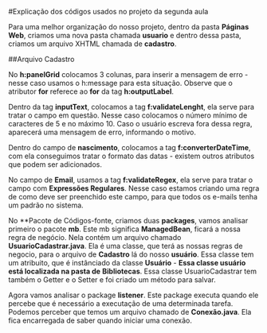 #Explicação dos códigos usados no projeto da segunda aula

Para uma melhor organização do nosso projeto, dentro da pasta **Páginas Web**, criamos uma nova pasta chamada **usuario** e dentro dessa pasta, criamos um arquivo XHTML chamada de **cadastro**.

##Arquivo Cadastro

No **h:panelGrid** colocamos 3 colunas, para inserir a mensagem de erro - nesse caso usamos o h:message para esta situação. Observe que o atributor **for** referece ao **for** da tag **h:outputLabel**.

Dentro da tag **inputText**, colocamos a tag **f:validateLenght**, ela serve para tratar o campo em questão. Nesse caso colocamos o número mínimo de caracteres de 5 e no máximo 10. Caso o usuário escreva fora dessa regra, aparecerá uma mensagem de erro, informando o motivo.

Dentro do campo de **nascimento**, colocamos a tag **f:converterDateTime**, com ela conseguimos tratar o formato das datas - existem outros atributos que podem ser adicionados.

No campo de **Email**, usamos a tag **f:validateRegex**, ela serve para tratar o campo com **Expressões Regulares**. Nesse caso estamos criando uma regra de como deve ser preenchido este campo, para que todos os e-mails tenha um padrão no sistema.

No **Pacote de Códigos-fonte, criamos duas **packages**, vamos analisar primeiro o pacote **mb**. Este mb significa **ManagedBean**, ficará a nossa regra de negócio. Nela contém um arquivo chamado **UsuarioCadastrar.java**. Ela é uma classe, que terá as nossas regras de negocio, para o arquivo de **Cadastro** lá do nosso **usuário**. Essa classe tem um atribuito, que é instânciado da classe **Usuário** - __Essa classe usuário está localizada na pasta de__ **Bibliotecas**. Essa classe UsuarioCadastrar tem também o Getter e o Setter e foi criado um método para salvar.

Agora vamos analisar o package **listener**. Este package executa quando ele percebe que é necessário a executação de uma determinada tarefa. Podemos perceber que temos um arquivo chamado de **Conexão.java**. Ela fica encarregada de saber quando iniciar uma conexão.